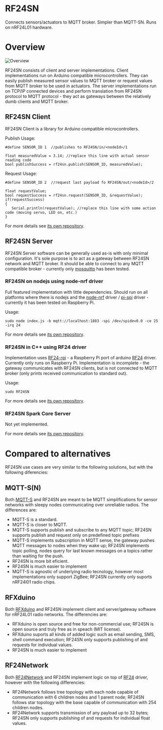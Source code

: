 RF24SN
======

Connects sensors/actuators to MQTT broker.
Simpler than MQTT-SN. Runs on nRF24L01 hardware.

# Overview

![Overview](https://raw.githubusercontent.com/VaclavSynacek/RF24SN/master/RF24SN.png "Overview")

RF24SN consists of client and server implementations. Client implementations
run on Arduino compatible microcontrollers. They can easily publish measured
sensor values to MQTT broker or request values from MQTT broker to be used in actuators. The server
implementations run on TCP/IP connected devices and perform translation
from RF24SN protocol to MQTT protocol - they act as gateways between the
relatively dumb clients and MQTT broker.

## RF24SN Client

RF24SN Client is a library for Arduino compatible microcontrollers.

Publish Usage:
```Arduino
#define SENSOR_ID 1  //publishes to RF24SN/in/<nodeId>/1
       
float measuredValue = 3.14; //replace this line with actual sensor reading code
bool publishSuccess = rf24sn.publish(SENSOR_ID, measuredValue);
```

Request Usage:
```Arduino
#define SENSOR_ID 2  //request last payload fo RF24SN/out/<nodeId>/2
       
float requestValue;
bool requestSuccess = rf24sn.request(SENSOR_ID, &requestValue);
if(requestSuccess)
{
   Serial.println(requestValue); //replace this line with some action code (moving servo, LED on, etc.)
}
```

For more details see [its own repository](https://github.com/VaclavSynacek/RF24SN_Arduino_Client).


## RF24SN Server

RF24SN Server software can be generally used as-is with only
minimal configuration. It's sole purpose is to act as a gateway between RF24SN network and MQTT broker. It should be able to connect to any MQTT compatible broker - currently only [mosquitto](http://mosquitto.org/)
has been tested.

### RF24SN on nodejs using node-nrf driver

Full featured implementation with little dependencies. Should run on all
platforms where there is nodejs and the [node-nrf](https://github.com/natevw/node-nrf) driver / [pi-spi](https://github.com/natevw/pi-spi) driver - currently it has been tested on Raspberry Pi.

Usage:
```Shell
sudo node index.js -b mqtt://localhost:1883 -spi /dev/spidev0.0 -ce 25 -irq 24
```

For more details see [its own repository](https://github.com/VaclavSynacek/RF24SN_nodejs_Server). 


### RF24SN in C++ using RF24 driver
Implementation uses [RF24-rpi](https://github.com/jscrane/RF24-rpi) - a Raspberry Pi port of arduino [RF24](https://maniacbug.github.io/RF24/index.html) driver.
Currently only runs on Raspberry Pi.
Implementation is incomplete - the gateway communicates with RF24SN clients,
but is not connected to MQTT broker (only prints received communication
to standard out).

Usage:
```Shell
sudo RF24SN
```

For more details see [its own repository](https://github.com/VaclavSynacek/RF24SN_CPP_Server).

### RF24SN Spark Core Server
Not yet implemented.

For more details see [its own repository](https://github.com/VaclavSynacek/RF24SN_Spark_Core_Server).

# Compared to alternatives

RF24SN use cases are very similar to the following solutions,
but with the following diferencies:

## MQTT-S(N)

Both [MQTT-S](http://mqtt.org/MQTT-S_spec_v1.2.pdf)
and RF24SN are meant to be MQTT simplifications for sensor
networks with sleepy nodes communicating over unreliable radios.
The differences are:

* MQTT-S is a standard.
* MQTT-S is closer to MQTT.
* MQTT-S supports publish and subscribe to any MQTT topic;
RF24SN supports publish and request only on predefined topic prefixes
* MQTT-S implements subscription in MQTT sense, the gateway pushes MQTT
messages to nodes when they wake up;
RF24SN implements topic polling, nodes query for last known messages
on a topics rather than waiting for the push.
* RF24SN is more bit eficient.
* RF24SN is much easier to implement
* MQTT-S is agnostic of underlying radio tecnology, however most
implementations only support ZigBee;
RF24SN currently only suports nRF24l01 radio chips.

## RFXduino

Both [RFXduino](http://embeddedcoolness.com)
and RF24SN implement client and server/gateway
software for nRF24L01 radio networks.
The differencies are:

* RFXduino is open source and free for non-commercial use;
RF24SN is open source and truly free as in speach (MIT license).
* RFXduino suports all kinds of added logic such as email sending,
SMS, shell command execution; RF24SN only supports publishing of and
requests for individual values.
* RF24SN is much easier to implement

## RF24Network

Both [RF24Network](https://maniacbug.github.io/RF24Network/)
and RF24SN implement logic on top of [RF24](https://maniacbug.github.io/RF24/index.html)
driver, however with the following differencies:

* RF24Network follows tree topology with each node capable of communication
with 6 children nodes and 1 parent node;
RF24SN follows star topology with the base capable of communication with
254 children nodes.
* RF24Network supports transmission of any payload up to 32 bytes;
RF24SN only supports publishing of and requests for individual float values.

